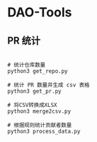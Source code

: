 # DAO-Tools

## PR 统计

```shell

# 统计仓库数量
python3 get_repo.py

# 统计 PR 数量并生成 csv 表格
python3 get_pr.py

# 将CSV转换成XLSX
python3 merge2csv.py

# 根据规则统计贡献者数量
python3 process_data.py

```


